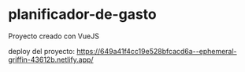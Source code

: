 # planificador-de-gasto
Proyecto creado con VueJS

deploy del proyecto: https://649a41f4cc19e528bfcacd6a--ephemeral-griffin-43612b.netlify.app/
